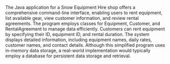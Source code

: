 The Java application for a Snow Equipment Hire shop offers a comprehensive command-line interface, enabling users to rent equipment, list available gear, view customer information, and review rental agreements. The program employs classes for Equipment, Customer, and RentalAgreement to manage data efficiently. Customers can rent equipment by specifying their ID, equipment ID, and rental duration. The system displays detailed information, including equipment names, daily rates, customer names, and contact details. Although this simplified program uses in-memory data storage, a real-world implementation would typically employ a database for persistent data storage and retrieval.
